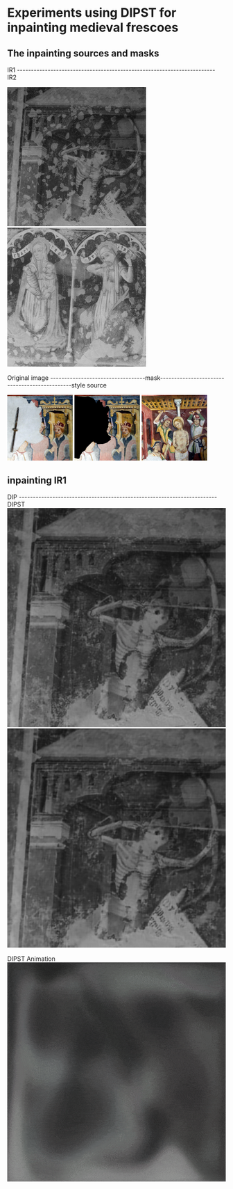 # Experiments using DIPST for inpainting medieval frescoes
## The inpainting sources and masks 
IR1 ----------------------------------------------------------------------- IR2 


![IR1](https://github.com/fmerizzi/DIPST_inpainting/blob/main/inpainting_sources/IR-1GIF.gif)
![IR2](https://github.com/fmerizzi/DIPST_inpainting/blob/main/inpainting_sources/IR-2GIF.gif)


Original image ----------------------------------mask----------------------------------------------style source 

<img src="https://github.com/fmerizzi/DIPST_inpainting/blob/main/inpainting_sources/DSC_0148crop1.jpeg" width=30% height=30%> <img src="https://github.com/fmerizzi/DIPST_inpainting/blob/main/inpainting_sources/DSC_0148crop1_mask%26image.jpeg" width=30% height=30%> <img src="https://github.com/fmerizzi/DIPST_inpainting/blob/main/inpainting_sources/DSC_0148crop2.jpeg" width=30% height=30%>

## inpainting IR1

DIP ----------------------------------------------------------------------- DIPST 
![DIP](https://github.com/fmerizzi/DIPST_inpainting/blob/main/inpainting_results/2022-11-29%2011:57:52.864176stWgh-0.02dip.png)
![DIPST](https://github.com/fmerizzi/DIPST_inpainting/blob/main/inpainting_results/2022-11-29%2012:03:45.907329stWgh-0.02dipst.png)


DIPST Animation 
![DIPST](https://github.com/fmerizzi/DIPST_inpainting/blob/main/gif1/gif.gif)

